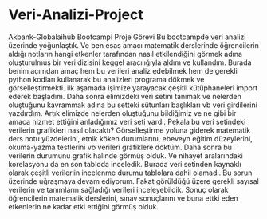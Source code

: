# Veri-Analizi-Project
Akbank-Globalaihub Bootcampi Proje Görevi
Bu bootcampde veri analizi üzerinde yoğunlaştık. 
Ve ben esas amacı matematik derslerinde öğrencilerin aldığı notların hangi etkenler tarafından nasıl etkilendiğini görmek adına oluşturulmuş bir veri dizisini keggel aracılığıyla aldım ve kullandım.
Burada benim açımdan amaç hem bu verileri analiz edebilmek hem de gerekli python kodları kullanarak bu analizleri programa dökmek ve görselleştirmekti.
ilk aşamada işimize yarayacak çeşitli kütüphaneleri import ederek başladım.
Daha sonra elimizdeki veri setini tanımak ve nelerden oluştuğunu kavrammak adına bu setteki sütunları başlıkları vb veri girdilerini yazdırdım.
Artık elimizde nelerden oluştuğunu bildiğimiz ve ne gibi bir amaca hizmet ettiğini anladığımız veri seti vardı.
Pekala bu veri setindeki verilerin grafikleri nasıl olacaktı?
Görselleştirme yoluna giderek matematik ders notu yüzdelerini, etnik köken durumlarını, ebeveyn eğitim düzeylerini, okuma-yazma testlerini vb verileri grafiklere döktüm.
Daha sonra bu verilerin durumunu grafik halinde görmüş olduk.
Ve nihayet aralarındaki korelasyonu da en son tabloda inceledik.
Burada veri setinden kaynaklı olarak çeşitli verileriin incelenme durumu tablolara dahil olamadı. Bu sorun üzerinde uğraşmaya devam ediyorum.
Fakat görüldüğü üzere gerekli sayısal verilerin ve tanımların sağladığı verileri inceleyebildik.
Sonuç olarak öğrencilerin matematik derslerini, sınav sonuçlarını ve buna ettki eden etkenlerin ne kadar etki ettiğini görmüş olduk.
